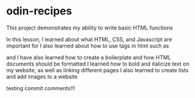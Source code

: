 # odin-recipes

This project demonstrates my ability to write basic HTML functions

In this lesson, I learned about what HTML, CSS, and Javascript are important for
I also learned about how to use tags in html such as <p> and <h>
I have also learned how to create a boilerplate and how HTML documents should be formatted
I learned how to bold and italicize text on my website, as well as linking different pages
I also learned to create lists and add images to a website

testing commit comments!!!